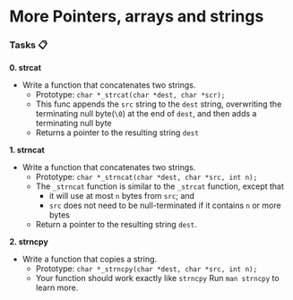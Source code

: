# More Pointers, arrays and strings

### Tasks 📋

**0. strcat**
 - Write a function that concatenates two strings.
   - Prototype: `char *_strcat(char *dest, char *scr);`
   - This func appends the `src` string to the `dest` string, overwriting the terminating null byte(`\0`) at the end of `dest`, and then adds a terminating null byte
   - Returns a pointer to the resulting string `dest`
 

**1. strncat**
 - Write a function that concatenates two strings.
   - Prototype: `char *_strncat(char *dest, char *src, int n);`
   - The `_strncat` function is similar to the `_strcat` function, except that
     - it will use at most `n` bytes from  `src`; and
     - `src` does not need to be null-terminated if it contains `n` or more bytes
   - Return a pointer to the resulting string `dest`. 


**2. strncpy**
 - Write a function that copies a string.
   - Prototype: `char *_strncpy(char *dest, char *src, int n);`
   - Your function should work exactly like `strncpy` Run `man strncpy` to learn more. 
 

